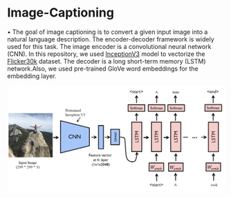 # Image-Captioning
•	The goal of image captioning is to convert a given input image into a natural language description. The encoder-decoder framework is widely used for this task. The image encoder is a convolutional neural network (CNN). In this repository, we used [InceptionV3](https://keras.io/applications/) model to vectorize the [Flicker30k](https://www.kaggle.com/hsankesara/flickr-image-dataset) dataset. The decoder is a long short-term memory (LSTM) network.Also, we used pre-trained GloVe word embeddings for the embedding layer.



![Architecture](/arch.png)
